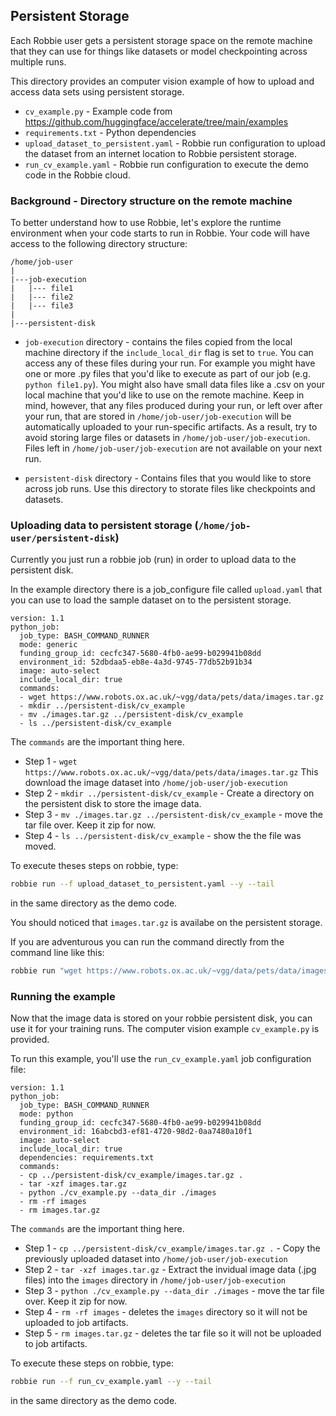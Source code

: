 ## Persistent Storage
Each Robbie user gets a persistent storage space on the remote machine that they can use for things like datasets or model checkpointing across multiple runs.

This directory provides an computer vision example of how to upload and access data sets using persistent storage.

- `cv_example.py` - Example code from https://github.com/huggingface/accelerate/tree/main/examples
- `requirements.txt` - Python dependencies
- `upload_dataset_to_persistent.yaml` - Robbie run configuration to upload the dataset from an internet location to Robbie persistent storage.
- `run_cv_example.yaml` - Robbie run configuration to execute the demo code in the Robbie cloud.

### Background - Directory structure on the remote machine
To better understand how to use Robbie, let's explore the runtime environment when your code starts to run in Robbie. Your code will have access to the following directory structure:
```
/home/job-user
|
|---job-execution
|   |--- file1
|   |--- file2
|   |--- file3
|
|---persistent-disk
```
- `job-execution` directory - contains the files copied from the local machine directory if the `include_local_dir` flag is set to `true`. You can access any of these files during your run. For example you might have one or more .py files that you'd like to execute as part of our job (e.g. `python file1.py`). You might also have small data files like a .csv on your local machine that you'd like to use on the remote machine. Keep in mind, however, that any files produced during your run, or left over after your run, that are stored in `/home/job-user/job-execution` will be automatically uploaded to your run-specific artifacts. As a result, try to avoid storing large files or datasets in `/home/job-user/job-execution`. Files left in `/home/job-user/job-execution` are not available on your next run. 

- `persistent-disk` directory - Contains files that you would like to store across job runs. Use this directory to storate files like checkpoints and datasets.

### Uploading data to persistent storage (`/home/job-user/persistent-disk`)
Currently you just run a robbie job (run) in order to upload data to the persistent disk.

In the example directory there is a job_configure file called `upload.yaml` 
that you can use to load the sample dataset on to the persistent storage.

```
version: 1.1
python_job:
  job_type: BASH_COMMAND_RUNNER
  mode: generic
  funding_group_id: cecfc347-5680-4fb0-ae99-b029941b08dd
  environment_id: 52dbdaa5-eb8e-4a3d-9745-77db52b91b34
  image: auto-select
  include_local_dir: true
  commands:
  - wget https://www.robots.ox.ac.uk/~vgg/data/pets/data/images.tar.gz
  - mkdir ../persistent-disk/cv_example
  - mv ./images.tar.gz ../persistent-disk/cv_example
  - ls ../persistent-disk/cv_example
```

The `commands` are the important thing here.
- Step 1 - `wget https://www.robots.ox.ac.uk/~vgg/data/pets/data/images.tar.gz`
This download the image dataset into `/home/job-user/job-execution`
- Step 2 - `mkdir ../persistent-disk/cv_example` - Create a directory on the persistent disk to store the image data.
- Step 3 - `mv ./images.tar.gz ../persistent-disk/cv_example` - move the tar file over. Keep it zip for now.
- Step 4 - `ls ../persistent-disk/cv_example` - show the the file was moved.

To execute theses steps on robbie, type:
```bash
robbie run --f upload_dataset_to_persistent.yaml --y --tail
``` 
in the same directory as the demo code.

You should noticed that `images.tar.gz` is availabe on the persistent storage.

If you are adventurous you can run the command directly from the command line like this:
```bash
robbie run "wget https://www.robots.ox.ac.uk/~vgg/data/pets/data/images.tar.gz && mkdir ../persistent-disk/cv_example && mv ./images.tar.gz ../persistent-disk/cv_example & ls ../persistent-disk/cv_example" --y --tail
```

### Running the example
Now that the image data is stored on your robbie persistent disk, you can use it for your training runs.
The computer vision example `cv_example.py` is provided.

To run this example, you'll use the `run_cv_example.yaml` job configuration file:

```
version: 1.1
python_job:
  job_type: BASH_COMMAND_RUNNER
  mode: python
  funding_group_id: cecfc347-5680-4fb0-ae99-b029941b08dd
  environment_id: 16abcbd3-ef81-4720-98d2-0aa7480a10f1
  image: auto-select
  include_local_dir: true
  dependencies: requirements.txt
  commands:
  - cp ../persistent-disk/cv_example/images.tar.gz .
  - tar -xzf images.tar.gz
  - python ./cv_example.py --data_dir ./images
  - rm -rf images
  - rm images.tar.gz
```

The `commands` are the important thing here.
- Step 1 - `cp ../persistent-disk/cv_example/images.tar.gz .` - Copy the previously uploaded dataset into `/home/job-user/job-execution`
- Step 2 - `tar -xzf images.tar.gz` - Extract the invidual image data (.jpg files) into the `images` directory in `/home/job-user/job-execution`
- Step 3 - `python ./cv_example.py --data_dir ./images` - move the tar file over. Keep it zip for now.
- Step 4 - `rm -rf images` - deletes the `images` directory so it will not be uploaded to job artifacts.
- Step 5 - `rm images.tar.gz` - deletes the tar file so it will not be uploaded to job artifacts.

To execute these steps on robbie, type:
```bash
robbie run --f run_cv_example.yaml --y --tail
``` 
in the same directory as the demo code.

